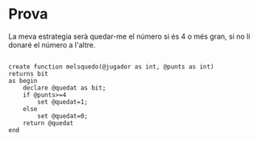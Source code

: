 # Prova

La meva estrategia serà quedar-me el número si és 4 o més gran, si no li donaré el número a l'altre.

```

create function melsquedo(@jugador as int, @punts as int)
returns bit
as begin
	declare @quedat as bit;
	if @punts>=4
		set @quedat=1;
	else
		set @quedat=0;
	return @quedat
end

```
